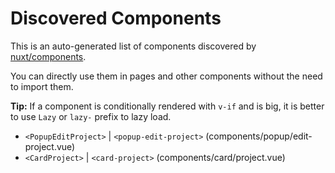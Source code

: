# Discovered Components

This is an auto-generated list of components discovered by [nuxt/components](https://github.com/nuxt/components).

You can directly use them in pages and other components without the need to import them.

**Tip:** If a component is conditionally rendered with `v-if` and is big, it is better to use `Lazy` or `lazy-` prefix to lazy load.

- `<PopupEditProject>` | `<popup-edit-project>` (components/popup/edit-project.vue)
- `<CardProject>` | `<card-project>` (components/card/project.vue)
